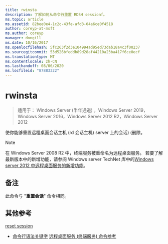 ```yaml
---
title: rwinsta
description: 了解如何从命令行重置 RDSH sessionf。
ms.topic: article
ms.assetid: 82bee0e4-1c2c-43fe-afd3-04a6ce0f4518
author: coreyp-at-msft
ms.author: coreyp
manager: dongill
ms.date: 10/16/2017
ms.openlocfilehash: 5fc263f2d3e104994ad95ed73dab18a4c3f00237
ms.sourcegitcommit: 53d526bfeddb89d28af44210a23ba417f6ce0ecf
ms.translationtype: MT
ms.contentlocale: zh-CN
ms.lasthandoff: 08/06/2020
ms.locfileid: "87883322"
---
```

# <a name="rwinsta"></a>rwinsta

> 适用于： Windows Server (半年通道) ，Windows Server 2019，Windows Server 2016，Windows Server 2012 R2，Windows Server 2012

使你能够重置远程桌面会话主机 (rd 会话主机) server 上的会话)  (删除。

> [!NOTE]
> 在 Windows Server 2008 R2 中，终端服务被重命名为远程桌面服务。 若要了解最新版本中的新增功能，请参阅 Windows server TechNet 库中的[Windows server 2012 中远程桌面服务的新增功能](/previous-versions/orphan-topics/ws.11/hh831527(v=ws.11))。

## <a name="remarks"></a>备注
此命令与 "**重置会话**" 命令相同。

## <a name="additional-references"></a>其他参考
[reset session](reset-session.md)
- [命令行语法关键字](command-line-syntax-key.md) 
[远程桌面服务 (终端服务) 命令参考](remote-desktop-services-terminal-services-command-reference.md)
